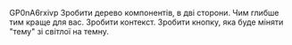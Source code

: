 GP0nA6rxivp
   Зробити дерево компонентів, в дві сторони. Чим глибше тим краще для вас. Зробити контекст. Зробити кнопку, яка буде міняти "тему" зі світлої на темну.